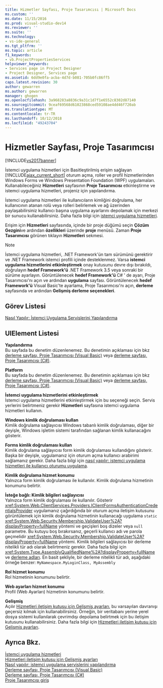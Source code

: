 ```yaml
---
title: Hizmetler Sayfası, Proje Tasarımcısı | Microsoft Docs
ms.custom: ''
ms.date: 11/15/2016
ms.prod: visual-studio-dev14
ms.reviewer: ''
ms.suite: ''
ms.technology:
- vs-ide-general
ms.tgt_pltfrm: ''
ms.topic: article
f1_keywords:
- vb.ProjectPropertiesServices
helpviewer_keywords:
- Services page in Project Designer
- Project Designer, Services page
ms.assetid: 6dd9e0fa-acba-4d7d-b081-705b0fc86ff5
caps.latest.revision: 30
author: gewarren
ms.author: gewarren
manager: ghogen
ms.openlocfilehash: 3a968283a8836c9a31c1d7f1e6552c8302d87140
ms.sourcegitcommit: 9ceaf69568d61023868ced59108ae4dd46f720ab
ms.translationtype: MT
ms.contentlocale: tr-TR
ms.lasthandoff: 10/12/2018
ms.locfileid: "49243704"
---
```

# <a name="services-page-project-designer"></a>Hizmetler Sayfası, Proje Tasarımcısı
[!INCLUDE[vs2017banner](../../includes/vs2017banner.md)]

  
İstemci uygulama hizmetleri için Basitleştirilmiş erişim sağlayan [!INCLUDE[ajax_current_short](../../includes/ajax-current-short-md.md)] oturum açma, roller ve profil hizmetlerinden Windows Forms ve Windows Presentation Foundation (WPF) uygulamaları. Kullanabileceğiniz **Hizmetleri** sayfasının **Proje Tasarımcısı** etkinleştirme ve istemci uygulama hizmetleri, projeniz için yapılandırma.  
  
 İstemci uygulama hizmetleri ile kullanıcıların kimliğini doğrulama, her kullanıcının atanan rolü veya rolleri belirlemek ve ağ üzerinden paylaşabilirsiniz kullanıcı başına uygulama ayarlarını depolamak için merkezi bir sunucu kullanabilirsiniz. Daha fazla bilgi için [istemci uygulama hizmetleri](http://msdn.microsoft.com/library/1487d8df-089e-4f21-abfb-a791a652b58e).  
  
 Erişim için **Hizmetleri** sayfasında, içinde bir proje düğümü seçin **Çözüm Gezgini**ve ardından **özellikleri** üzerinde **proje** menüsü. Zaman **Proje Tasarımcısı** görünen tıklayın **Hizmetleri** sekmesi.  
  
> [!NOTE]
>  İstemci uygulama hizmetleri, .NET Framework'ün tam sürümünü gerektirir ve .NET Framework istemci profili içinde desteklenmez. Varsa **istemci uygulama hizmetlerini etkinleştirmek** onay kutusunu devre dışı bırakıldı, doğrulayın **hedef Framework'ü** .NET Framework 3.5 veya sonraki bir sürüme ayarlayın. Görüntülenecek **hedef Framework'ü** C# ' de ayarı, Proje Tasarımcısı'nı açın ve ardından **uygulama** sayfası. Görüntülenecek **hedef Framework'ü** Visual Basic'te ayarlama, Proje Tasarımcısı'nı açın, **derleme** sayfasında ve ardından **Gelişmiş derleme seçenekleri**.  
  
## <a name="task-list"></a>Görev Listesi  
 [Nasıl Yapılır: İstemci Uygulama Servislerini Yapılandırma](http://msdn.microsoft.com/library/34a8688a-a32c-40d3-94be-c8e610c6a4e8)  
  
## <a name="uielement-list"></a>UIElement Listesi  
 **Yapılandırma**  
 Bu sayfada bu denetim düzenlenemez. Bu denetimin açıklaması için bkz [derleme sayfası, Proje Tasarımcısı (Visual Basic)](../../ide/reference/compile-page-project-designer-visual-basic.md) veya [derleme sayfası, Proje Tasarımcısı (C#)](../../ide/reference/build-page-project-designer-csharp.md).  
  
 **Platform**  
 Bu sayfada bu denetim düzenlenemez. Bu denetimin açıklaması için bkz [derleme sayfası, Proje Tasarımcısı (Visual Basic)](../../ide/reference/compile-page-project-designer-visual-basic.md) veya [derleme sayfası, Proje Tasarımcısı (C#)](../../ide/reference/build-page-project-designer-csharp.md).  
  
 **İstemci uygulama hizmetlerini etkinleştirmek**  
 İstemci uygulama hizmetlerini etkinleştirmek için bu seçeneği seçin. Servis yerlerini belirtmeniz gerekir **Hizmetleri** sayfasına istemci uygulama hizmetleri kullanın.  
  
 **Windows kimlik doğrulaması kullan**  
 Kimlik doğrulama sağlayıcısı Windows tabanlı kimlik doğrulaması, diğer bir deyişle, Windows işletim sistemi tarafından sağlanan kimlik kullanacağını gösterir.  
  
 **Forms kimlik doğrulaması kullan**  
 Kimlik doğrulama sağlayıcısı form kimlik doğrulaması kullandığını gösterir. Başka bir deyişle, uygulamanız için oturum açma kullanıcı arabirimi sağlamanız gerekir. Daha fazla bilgi için [nasıl yapılır: istemci uygulama hizmetleri ile kullanıcı oturumu uygulama](http://msdn.microsoft.com/library/5431a671-eb02-4e18-a651-24764fccec9a).  
  
 **Kimlik doğrulama hizmet konumu**  
 Yalnızca form kimlik doğrulaması ile kullanılır. Kimlik doğrulama hizmetinin konumunu belirtir.  
  
 **İsteğe bağlı: Kimlik bilgileri sağlayıcısı**  
 Yalnızca form kimlik doğrulaması ile kullanılır. Gösterir <xref:System.Web.ClientServices.Providers.IClientFormsAuthenticationCredentialsProvider> uygulamanız çağırdığında bir oturum açma iletişim kutusunu görüntülemek için kimlik doğrulama hizmetinin kullanacağı uygulama `static` <xref:System.Web.Security.Membership.ValidateUser%2A?displayProperty=fullName> yöntemi ve geçişleri boş dizeler veya `null` parametre. Bu kutuyu boş bırakırsanız, geçerli kullanıcı adı ve parola geçmelidir <xref:System.Web.Security.Membership.ValidateUser%2A?displayProperty=fullName> yöntemi. Kimlik bilgileri sağlayıcısı bir derleme nitelikli tür adı olarak belirtmeniz gerekir. Daha fazla bilgi için <xref:System.Type.AssemblyQualifiedName%2A?displayProperty=fullName> ve [derleme adları](http://msdn.microsoft.com/library/8f8c2c90-f15d-400e-87e7-a757e4f04d0e). En basit şekliyle, bir derleme nitelikli tür adı, aşağıdaki örneğe benzer: `MyNamespace.MyLoginClass, MyAssembly`  
  
 **Rol hizmet konumu**  
 Rol hizmetinin konumunu belirtir.  
  
 **Web ayarları hizmet konumu**  
 Profil (Web Ayarları) hizmetinin konumunu belirtir.  
  
 **Gelişmiş**  
 Açılır [Hizmetleri iletişim kutusu için Gelişmiş ayarları](../../ide/reference/advanced-settings-for-services-dialog-box.md), bu varsayılan davranışı geçersiz kılmak için kullanabilirsiniz. Örneğin, bir veritabanı yerine yerel dosya sistemi kullanılarak çevrimdışı depolama belirtmek için bu iletişim kutusunu kullanabilirsiniz. Daha fazla bilgi için [Hizmetleri iletişim kutusu için Gelişmiş ayarları](../../ide/reference/advanced-settings-for-services-dialog-box.md).  
  
## <a name="see-also"></a>Ayrıca Bkz.  
 [İstemci uygulama hizmetleri](http://msdn.microsoft.com/library/1487d8df-089e-4f21-abfb-a791a652b58e)   
 [Hizmetleri iletişim kutusu için Gelişmiş ayarları](../../ide/reference/advanced-settings-for-services-dialog-box.md)   
 [Nasıl yapılır: istemci uygulama servislerini yapılandırma](http://msdn.microsoft.com/library/34a8688a-a32c-40d3-94be-c8e610c6a4e8)   
 [Derleme sayfası, Proje Tasarımcısı (Visual Basic)](../../ide/reference/compile-page-project-designer-visual-basic.md)   
 [Derleme sayfası, Proje Tasarımcısı (C#)](../../ide/reference/build-page-project-designer-csharp.md)   
 [Proje Tasarımcısı giriş](http://msdn.microsoft.com/en-us/898dd854-c98d-430c-ba1b-a913ce3c73d7)



